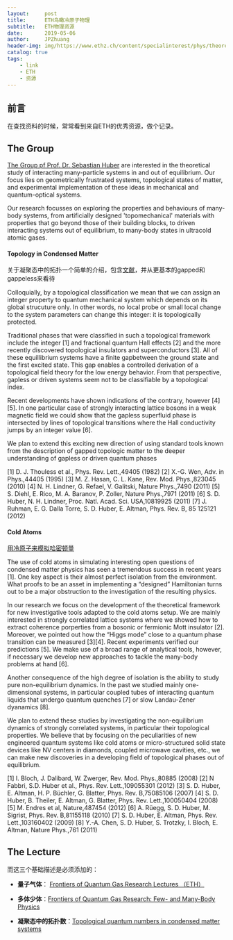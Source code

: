 ```yaml
---
layout:     post
title:      ETH鸟瞰冷原子物理 
subtitle:   ETH物理资源
date:       2019-05-06
author:     JPZhuang
header-img: img/https://www.ethz.ch/content/specialinterest/phys/theoretical-physics/theoretical-physics/en/jcr:content/fullwidthimageHome/image.imageformat.carousel.436430388.jpg
catalog: true
tags:
    - link
    - ETH
    - 资源
---
```



## 前言

在查找资料的时候，常常看到来自ETH的优秀资源，做个记录。

## The Group

[The Group pf Prof. Dr. Sebastian Huber](https://www.ethz.ch/content/specialinterest/phys/theoretical-physics/cmtm/en/the-group.html) are interested in the theoretical study of interacting many-particle systems in and out of equilibrium. Our focus lies on geometrically frustrated systems, topological states of matter, and experimental implementation of these ideas in mechanical and quantum-optical systems.

Our research focusses on exploring the properties and behaviours of many-body systems, from artificially designed 'topomechanical' materials with properties that go beyond those of their building blocks, to driven interacting systems out of equilibrium, to many-body states in ultracold atomic gases.


#### Topology in Condensed Matter

关于凝聚态中的拓扑一个简单的介绍，包含[文献](https://www.ethz.ch/content/specialinterest/phys/theoretical-physics/cmtm/en/research/topology-in-condensed-matter.html)，并从更基本的gapped和gappeless来看待 

Colloquially, by a topological classification we mean that we can assign an integer property to quantum mechanical system which depends on its global strucuture only. In other words, no local probe or small local change to the system parameters can change this integer: it is topologically protected.

Traditional phases that were classified in such a topological framework include the integer [1] and fractional quantum Hall effects [2] and the more recently discovered topological insulators and superconductors [3]. All of these equillibrium systems have a finite gapbetween the ground state and the first excited state. This gap enables a controlled derivation of a topological field theory for the low energy behavior. From that perspective, gapless or driven systems seem not to be classifiable by a topological index.

Recent developments have shown indications of the contrary, however [4] [5]. In one particular case of strongly interacting lattice bosons in a weak magnetic field we could show that the gapless superfluid phase is intersected by lines of topological transitions where the Hall conductivity jumps by an integer value [6].

We plan to extend this exciting new direction of using standard tools known from the description of gapped topologic matter to the deeper understanding of gapless or driven quantum phases

[1] D. J. Thouless et al., Phys. Rev. Lett.,49405 (1982)
[2] X.-G. Wen, Adv. in Phys.,44405 (1995)
[3] M. Z. Hasan, C. L. Kane, Rev. Mod. Phys.,823045 (2010)
[4] N. H. Lindner, G. Refael, V. Galitski, Nature Phys.,7490 (2011)
[5] S. Diehl, E. Rico, M. A. Baranov, P. Zoller, Nature Phys.,7971 (2011)
[6] S. D. Huber, N. H. Lindner, Proc. Natl. Acad. Sci. USA,10819925 (2011)
[7] J. Ruhman, E. G. Dalla Torre, S. D. Huber, E. Altman, Phys. Rev. B, 85 125121 (2012)

#### Cold Atoms

[用冷原子来模拟哈密顿量](https://www.ethz.ch/content/specialinterest/phys/theoretical-physics/cmtm/en/research/probing-cold-atoms.html) 

The use of cold atoms in simulating interesting open questions of condensed matter physics has seen a tremendous success in recent years [1]. One key aspect is their almost perfect isolation from the environment. What proofs to be an asset in implementing a “designed” Hamiltonian turns out to be a major obstruction to the investigation of the resulting physics.

In our research we focus on the development of the theoretical framework for new investigative tools adapted to the cold atoms setup. We are mainly interested in strongly correlated lattice systems where we showed how to extract coherence porperties from a bosonic or fermionic Mott insulator [2]. Moreover, we pointed out how the “Higgs mode” close to a quantum phase transition can be measured [3][4]. Recent experiments verified our predictions [5]. We make use of a broad range of analytical tools, however, if necessary we develop new approaches to tackle the many-body problems at hand [6].

Another consequence of the high degree of isolation is the ability to study pure non-equilibrium dynamics. In the past we studied mainly one-dimensional systems, in particular coupled tubes of interacting quantum liquids that undergo quantum quenches [7] or slow Landau-Zener dyanamics [8].

We plan to extend these studies by investigating the non-equilibrium dynamics of strongly correlated systems, in particular their topological properties. We believe that by focusing on the peculiarities  of new engineered quantum systems like cold atoms or micro-structured solid state devices like NV centers in diamonds, coupled microwave cavities, etc., we can make new discoveries in a developing field of topological phases out of equilibrium.

[1] I. Bloch, J. Dalibard, W. Zwerger, Rev. Mod. Phys.,80885 (2008)
[2] N Fabbri, S.D. Huber et al., Phys. Rev. Lett.,109055301 (2012)
[3] S. D. Huber, E. Altman, H. P. Büchler, G. Blatter, Phys. Rev. B,75085106 (2007)
[4] S. D. Huber, B. Theiler, E. Altman, G. Blatter, Phys. Rev. Lett.,100050404 (2008)
[5] M. Endres et al, Nature,487454 (2012)
[6] A. Rüegg, S. D. Huber, M. Sigrist, Phys. Rev. B,81155118 (2010)
[7] S. D. Huber, E. Altman, Phys. Rev. Lett.,103160402 (2009)
[8] Y.-A. Chen, S. D. Huber, S. Trotzky, I. Bloch, E. Altman, Nature Phys.,761 (2011)



## The Lecture

而这三个基础描述是必须添加的：

- **量子气体**：
[Frontiers of Quantum Gas Research  Lectures （ETH）](https://www.quantumoptics.ethz.ch/fileadmin/content/lectures/quantumgases/FrontiersOfQuantumGasResearch/Lectures7-12PTormaETH.pdf) 

- **多体少体**：[Frontiers of Quantum Gas Research: Few- and Many-Body Physics](https://www.quantumoptics.ethz.ch/fileadmin/content/lectures/quantumgases/FrontiersOfQuantumGasResearch/Lectures7-12PTormaETH.pdf) 

- **凝聚态中的拓扑数**：[Topological quantum numbers in condensed matter systems](https://www.ethz.ch/content/specialinterest/phys/theoretical-physics/cmtm/en/education/spring-semester-2013--topological-quantum-numbers-in-condensed-m.html) 

